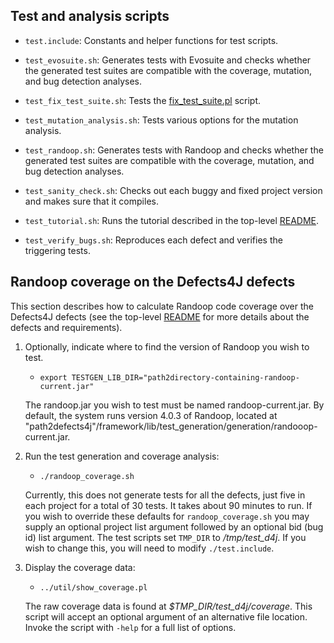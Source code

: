 Test and analysis scripts
----------------

* `test.include`: Constants and helper functions for test scripts.

* `test_evosuite.sh`: Generates tests with Evosuite and checks whether the
   generated test suites are compatible with the coverage, mutation, and bug
   detection analyses.

* `test_fix_test_suite.sh`: Tests the
  [fix_test_suite.pl](https://github.com/rjust/defects4j/blob/master/framework/util/fix_test_suite.pl) script.

* `test_mutation_analysis.sh`: Tests various options for the mutation analysis.

* `test_randoop.sh`: Generates tests with Randoop and checks whether the
   generated test suites are compatible with the coverage, mutation, and bug
   detection analyses.

* `test_sanity_check.sh`: Checks out each buggy and fixed project version and
   makes sure that it compiles.

* `test_tutorial.sh`: Runs the tutorial described in the top-level
   [README](https://github.com/rjust/defects4j#using-defects4j).

* `test_verify_bugs.sh`: Reproduces each defect and verifies the triggering
   tests.

Randoop coverage on the Defects4J defects
----------------
This section describes how to calculate Randoop code coverage over the Defects4J
defects (see the top-level
[README](https://github.com/rjust/defects4j/blob/master/README.md) for
more details about the defects and requirements).

1. Optionally, indicate where to find the version of Randoop you wish to test.
    - `export TESTGEN_LIB_DIR="path2directory-containing-randoop-current.jar"`

    The randoop.jar you wish to test must be named randoop-current.jar.
    By default, the system runs version 4.0.3 of Randoop,
    located at "path2defects4j"/framework/lib/test_generation/generation/randooop-current.jar.

2. Run the test generation and coverage analysis:
    - `./randoop_coverage.sh`

    Currently, this does not generate tests for all the defects, just five in
    each project for a total of 30 tests. It takes about 90 minutes to run.
    If you wish to override these defaults for `randoop_coverage.sh` you may
    supply an optional project list argument followed by an optional bid
    (bug id) list argument.
    The test scripts set `TMP_DIR` to */tmp/test_d4j*. If you wish to change
    this, you will need to modify `./test.include`.

3. Display the coverage data:
    - `../util/show_coverage.pl`

    The raw coverage data is found at *$TMP_DIR/test_d4j/coverage*.
    This script will accept an optional argument of an alternative file location.
    Invoke the script with `-help` for a full list of options.
